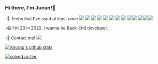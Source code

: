 ### Hi there, I'm Jueun!👋

-🌱 Techs that I've used at least once <img src="https://img.shields.io/badge/C-A8B9CC?style=flat-square&logo=C&logoColor=white"/></a>
<img src="https://img.shields.io/badge/C++-00599C?style=flat-square&logo=C%2B%2B&logoColor=white"/></a> <img src="https://img.shields.io/badge/Kotlin-0095D5?style=flat-square&logo=Kotlin&logoColor=white"/></a> <img src="https://img.shields.io/badge/Python-3776AB?style=flat-square&logo=Python&logoColor=white"/></a> <img src="https://img.shields.io/badge/Java-007396?style=flat-square&logo=Java&logoColor=white"/></a> <img src="https://img.shields.io/badge/SpringBoot-6DB33F?style=flat-square&logo=Spring&logoColor=white"/></a> <img src="https://img.shields.io/badge/MySQL-4479A1?style=flat-square&logo=MySQL&logoColor=white"/></a> <img src="https://img.shields.io/badge/MariaDB-003545?style=flat-square&logo=MariaDB&logoColor=white"/></a> <img src="https://img.shields.io/badge/Amazon AWS-232F3E?style=flat-square&logo=Amazon AWS&logoColor=white"/></a><img src="https://img.shields.io/badge/Firebase-FFCA28?style=flat-square&logo=Firebase&logoColor=white"/></a> <img src="https://img.shields.io/badge/Slack-4A154B?style=flat-square&logo=slack&logoColor=white"/></a><img src="https://img.shields.io/badge/Notion-000000?style=flat-square&logo=Notion&logoColor=white"/></a><img src="https://img.shields.io/badge/Github-181717?style=flat-square&logo=Github&logoColor=white"/></a>

-😄 I'm 23 in 2022. I wanna be Back-End developer.

-📱 Contact me! <img src="http://img.shields.io/badge/-Instagram-E4405F?style=flat&logo=Instagram&link=https://instagram.com/jeje_0812/" /></a>

[![Anurag's github stats](https://github-readme-stats.vercel.app/api?username=dlwndms0812)](https://github.com/dlwndms0812/github-readme-stats)

<!--![hyp3rflow's solved.ac stats](https://github-readme-solvedac.hyp3rflow.vercel.app/api/?handle=dlwndms0812)-->

[![solved.ac tier](http://mazassumnida.wtf/api/generate_badge?boj=dlwndms0812)](https://solved.ac/dlwndms0812)
